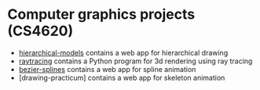 # Computer graphics projects (CS4620)

- [hierarchical-models](./hierarchical-models/) contains a web app for hierarchical drawing
- [raytracing](./raytracing/) contains a Python program for 3d rendering using ray tracing
- [bezier-splines](./bezier-splines) contains a web app for spline animation 
- [drawing-practicum] contains a web app for skeleton animation